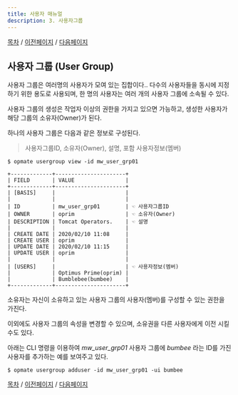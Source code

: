 ```yaml
---
title: 사용자 매뉴얼
description: 3. 사용자그룹
---
```


[목차](UserManual.md) / [이전페이지](UserManual2.md) / [다음페이지](UserManual4.md)

## 사용자 그룹 (User Group)

사용자 그룹은 여러명의 사용자가 모여 있는 집합이다..
다수의 사용자들을 동시에 지정하기 위한 용도로 사용되며, 
한 명의 사용자는 여러 개의 사용자 그룹에 소속될 수 있다.

사용자 그룹의 생성은 작업자 이상의 권한을 가지고 있으면 가능하고,
생성한 사용자가 해당 그룹의 소유자(Owner)가 된다.

하나의 사용자 그룹은 다음과 같은 정보로 구성된다.

> 사용자그룹ID, 소유자(Owner), 설명, 포함 사용자정보(멤버)

```
$ opmate usergroup view -id mw_user_grp01 

+-------------+----------------------+
| FIELD       | VALUE                |
+-------------+----------------------+
| [BASIS]     |                      |
|             |                      |
| ID          | mw_user_grp01        | ☜ 사용자그룹ID
| OWNER       | oprim                | ☜ 소유자(Owner)
| DESCRIPTION | Tomcat Operators.    | ☜ 설명
|             |                      |
| CREATE DATE | 2020/02/10 11:08     |
| CREATE USER | oprim                |
| UPDATE DATE | 2020/02/10 11:15     |
| UPDATE USER | oprim                |
|             |                      |      
| [USERS]     |                      | ☜ 사용자정보(멤버)
|             | Optimus Prime(oprim) |      
|             | Bumblebee(bumbee)    |
+-------------+----------------------+
```

소유자는 자신이 소유하고 있는 사용자 그룹의 사용자(멤버)를 구성할 수 있는 권한을 가진다.
 
이외에도 사용자 그룹의 속성을 변경할 수 있으며, 소유권을 다른 사용자에게 이전 시킬 수도 있다.

아래는 CLI 명령을 이용하여 *mw_user_grp01* 사용자 그룹에 *bumbee* 라는 ID를 가진 사용자를 추가하는 예를 보여주고 있다.

```
$ opmate usergroup adduser -id mw_user_grp01 -ui bumbee
```

[목차](UserManual.md) / [이전페이지](UserManual2.md) / [다음페이지](UserManual4.md)